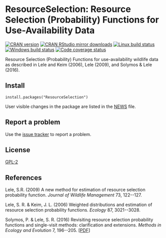 # ResourceSelection: Resource Selection (Probability) Functions for Use-Availability Data

[![CRAN version](http://www.r-pkg.org/badges/version/ResourceSelection)](http://cran.rstudio.com/web/packages/ResourceSelection/index.html)
[![CRAN RStudio mirror downloads](http://cranlogs.r-pkg.org/badges/grand-total/ResourceSelection)](http://cran.rstudio.com/web/packages/ResourceSelection/index.html)
[![Linux build status](https://travis-ci.org/psolymos/ResourceSelection.svg?branch=master)](https://travis-ci.org/psolymos/ResourceSelection)
[![Windows build status](https://ci.appveyor.com/api/projects/status/a4a31xk3k18ubdku?svg=true)](https://ci.appveyor.com/project/psolymos/resourceselection)
[![Code coverage status](https://codecov.io/gh/psolymos/ResourceSelection/branch/master/graph/badge.svg)](https://codecov.io/gh/psolymos/ResourceSelection)

Resource Selection (Probability) Functions for
use-availability wildlife data as described in
Lele and Keim (2006), Lele (2009), and Solymos & Lele (2016).

## Install

```
install.packages("ResourceSelection")
```

User visible changes in the package are listed in the [NEWS](https://github.com/psolymos/ResourceSelection/blob/master/NEWS.md) file.

## Report a problem

Use the [issue tracker](https://github.com/psolymos/ResourceSelection/issues)
to report a problem.

## License

[GPL-2](https://www.gnu.org/licenses/old-licenses/gpl-2.0.en.html)

## References

Lele, S.R. (2009) 
A new method for estimation of resource selection probability function. 
_Journal of Wildlife Management_ 73, 122--127.

Lele, S. R. &  Keim, J. L. (2006) 
Weighted distributions and estimation of resource selection probability functions. 
_Ecology_ 87, 3021--3028.

Solymos, P. & Lele, S. R. (2016) Revisiting resource selection probability functions and single-visit methods: clarification and extensions. _Methods in Ecology and Evolution_ 7, 196--205. [[PDF](http://arxiv.org/abs/1501.05880)]
